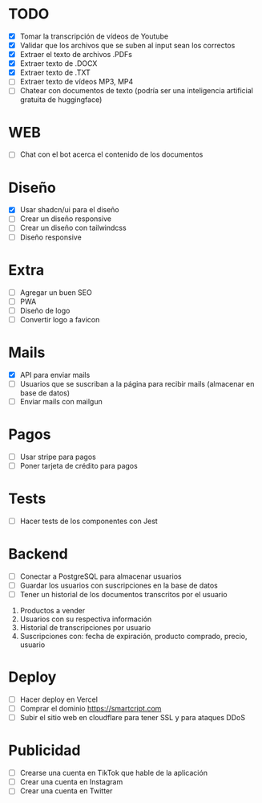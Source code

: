 # TODO

- [x] Tomar la transcripción de vídeos de Youtube
- [x] Validar que los archivos que se suben al input sean los correctos
- [x] Extraer el texto de archivos .PDFs
- [x] Extraer texto de .DOCX
- [x] Extraer texto de .TXT
- [ ] Extraer texto de vídeos MP3, MP4
- [ ] Chatear con documentos de texto (podría ser una inteligencia artificial gratuita de huggingface)

# WEB

- [ ] Chat con el bot acerca el contenido de los documentos

# Diseño

- [x] Usar shadcn/ui para el diseño
- [ ] Crear un diseño responsive
- [ ] Crear un diseño con tailwindcss
- [ ] Diseño responsive

# Extra

- [ ] Agregar un buen SEO
- [ ] PWA
- [ ] Diseño de logo
- [ ] Convertir logo a favicon

# Mails

- [x] API para enviar mails
- [ ] Usuarios que se suscriban a la página para recibir mails (almacenar en base de datos)
- [ ] Enviar mails con mailgun

# Pagos

- [ ] Usar stripe para pagos
- [ ] Poner tarjeta de crédito para pagos

# Tests

- [ ] Hacer tests de los componentes con Jest

# Backend

- [ ] Conectar a PostgreSQL para almacenar usuarios
- [ ] Guardar los usuarios con suscripciones en la base de datos
- [ ] Tener un historial de los documentos transcritos por el usuario

1. Productos a vender
2. Usuarios con su respectiva información
3. Historial de transcripciones por usuario
4. Suscripciones con: fecha de expiración, producto comprado, precio, usuario

# Deploy

- [ ] Hacer deploy en Vercel
- [ ] Comprar el dominio https://smartcript.com
- [ ] Subir el sitio web en cloudflare para tener SSL y para ataques DDoS

# Publicidad

- [ ] Crearse una cuenta en TikTok que hable de la aplicación
- [ ] Crear una cuenta en Instagram
- [ ] Crear una cuenta en Twitter

